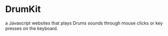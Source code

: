 # DrumKit
a Javascript websites that plays Drums sounds through mouse clicks or key presses on the keyboard.
